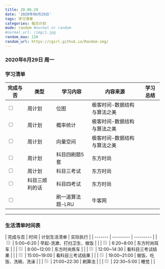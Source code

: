 ```yaml
---
title: 20.06.29  
date: '2020年06月29日'  
tags: 学习清单
categories: 每日计划
mode: random #normal or random
#normal_url: /img/1.jpg
random_max: 110
random_url: https://cgirl.github.io/Random-img/
---
```


### 2020年6月29日 周一

### 学习清单

| 完成与否 | 类型 | 学习内容 | 内容来源 | 学习总结 |
| ------- |  --------- |--------- | --------- | ----------- |
|<input type="checkbox"> | 周计划 | 位图 | 极客时间-数据结构与算法之美 | |
|<input type="checkbox"> | 周计划 | 概率统计 | 极客时间-数据结构与算法之美 | |
|<input type="checkbox"> | 周计划 | 向量空间 | 极客时间-数据结构与算法之美 | |
|<input type="checkbox"> | 周计划 | 科目四刷题5套 | 东方时尚 | |
|<input type="checkbox"> | 周计划 | 科目三考试 | 东方时尚 | |
|<input type="checkbox"> | 科目三顺利的话 | 科目四考试 | 东方时尚 | |
|<input type="checkbox"> | | 刷一道算法题-LRU | 牛客网 | |

-----

### 生活清单时间表
| 完成与否 | 时间 | 计划生活清单 | 实际执行 |
| ------- | --------- | --------- |
|<input type="checkbox" disabled="disabled" checked="true"> | 5:00~6:20 | 早起-洗漱、打扫卫生、做饭 |  |
|<input type="checkbox" disabled="disabled" checked="true"> | 6:20~8:00 | 东方时尚班车 |  |
|<input type="checkbox" disabled="disabled" checked="true"> | 8:00~12:00 | 东方时尚练车 |  |
|<input type="checkbox" disabled="disabled" checked="true"> | 12:00~14:30 | 看科目三考试结果 |  |
|<input type="checkbox" disabled="disabled" checked="true"> | 15:00~19:00 | 看科目三考试结果 |  |
|<input type="checkbox" disabled="disabled" checked="true"> | 19:00~21:00 | 做饭、吃饭、洗碗、洗澡 |  |
|<input type="checkbox" disabled="disabled" checked="true"> | 21:00~22:30 | 刷算法 |  |
|<input type="checkbox" disabled="disabled" checked="true"> | 22:30~5:00 | 睡觉 |  |
